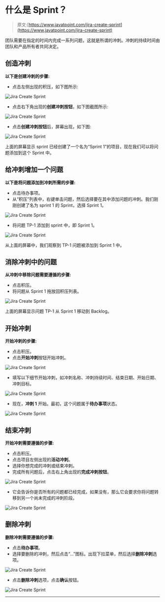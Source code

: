 # 什么是 Sprint？

> 原文:[https://www.javatpoint.com/jira-create-sprint](https://www.javatpoint.com/jira-create-sprint)

团队需要在指定的时间内完成一系列问题，这就是所谓的冲刺。冲刺的持续时间由团队和产品所有者共同决定。

## 创造冲刺

**以下是创建冲刺的步骤:**

*   点击左侧出现的积压，如下图所示:

![Jira Create Sprint](../Images/47def41f5e8187a22a74135495de04f3.png)

*   点击右下角出现的**创建冲刺按钮**，如下图截图所示:

![Jira Create Sprint](../Images/69f53a80b8ec21a10a19ee0cec008ffb.png)

*   点击**创建冲刺按钮**后，屏幕出现，如下图:

![Jira Create Sprint](../Images/26fb4acbac8c58d2c58d38463cecb675.png)

上面的屏幕显示 sprint 已经创建了一个名为“Sprint 1”的项目，现在我们可以将问题添加到这个 Sprint 中。

## 给冲刺增加一个问题

**以下是将问题添加到冲刺所需的步骤:**

*   点击待办事项。
*   从“积压”列表中，右键单击问题，然后选择要在其中添加问题的冲刺。我们刚刚创建了名为 sprint 1 的 Sprint，选择 Sprint 1。

![Jira Create Sprint](../Images/9018c6022ea01d274e249eeae4e4002e.png)

*   将问题 TP-1 添加到 sprint 中，即 Sprint 1。

![Jira Create Sprint](../Images/cbe4ccfc2a5d2a0cec4db141f9e0f9e4.png)

从上面的屏幕中，我们观察到 TP-1 问题被添加到 Sprint 1 中。

## 消除冲刺中的问题

**从冲刺中移除问题需要遵循的步骤:**

*   点击积压。
*   将问题从 Sprint 1 拖放回积压列表。

![Jira Create Sprint](../Images/6b1df749c20d168905ca83e55c0ea934.png)

上面的屏幕显示问题 TP-1 从 Sprint 1 移动到 Backlog。

## 开始冲刺

**开始冲刺的步骤:**

*   点击积压。
*   点击**开始冲刺**按钮开始冲刺。

![Jira Create Sprint](../Images/79c4cf953c75a9597ba40dc761801d6b.png)

*   填写以下细节开始冲刺，如冲刺名称、冲刺持续时间、结束日期、开始日期、冲刺目标。

![Jira Create Sprint](../Images/06394547b7cdac0b6003591588741bef.png)

*   现在，**冲刺 1** 开始。最初，这个问题属于**待办事项**状态。

![Jira Create Sprint](../Images/d56329eb4c6feb03c65c3155ade3772b.png)

## 结束冲刺

**开始冲刺需要遵循的步骤:**

*   点击积压。
*   点击项目左侧出现的**活动冲刺**。
*   选择你想完成的冲刺或结束冲刺。
*   完成所有问题后，点击右上角出现的**完成冲刺按钮**。

![Jira Create Sprint](../Images/d59799def87f76ef67048efdab8df0e7.png)

*   它会告诉你是否所有的问题都已经完成，如果没有，那么它会要求你将问题转移到另一个尚未完成的冲刺阶段。

![Jira Create Sprint](../Images/36817b19412905caa913aa4ad72508dd.png)

## 删除冲刺

**删除冲刺需要遵循的步骤:**

*   点击**待办事项**。
*   选择要删除的冲刺，然后点击“...”图标。出现下拉菜单，然后选择**删除冲刺**选项。

![Jira Create Sprint](../Images/e6482ea3d09b5241bff642d7674a883e.png)

*   点击**删除冲刺**选项，点击**确认**按钮。

![Jira Create Sprint](../Images/45d716327bfd8cd4b886a382b41497a1.png)

* * *